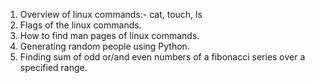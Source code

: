 1. Overview of linux commands:- cat, touch, ls
2. Flags of the linux commands.
3. How to find man pages of linux commands.
4. Generating random people using Python.
5. Finding sum of odd or/and even numbers of a fibonacci series over a specified range.